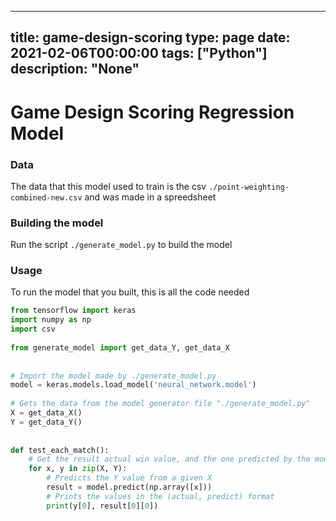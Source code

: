 
---
title: game-design-scoring
type: page
date: 2021-02-06T00:00:00
tags: ["Python"]
description: "None"
---


#  Game Design Scoring Regression Model


### Data
The data that this model used to train is the csv `./point-weighting-combined-new.csv` and was made in a spreedsheet

### Building the model
Run the script `./generate_model.py` to build the model

### Usage
To run the model that you built, this is all the code needed

```py
from tensorflow import keras                                                   
import numpy as np                                                             
import csv                                                                     
                                                                               
from generate_model import get_data_Y, get_data_X                              
                                                                               
                                                                               
# Import the model made by ./generate_model.py                                 
model = keras.models.load_model('neural_network.model')                        
                                                                               
# Gets the data from the model generator file "./generate_model.py"            
X = get_data_X()                                                               
Y = get_data_Y()                                                               
                                                                               
                                                                               
def test_each_match():                                                         
    # Get the result actual win value, and the one predicted by the model      
    for x, y in zip(X, Y):                                                     
        # Predicts the Y value from a given X                                  
        result = model.predict(np.array([x]))                                  
        # Prints the values in the (actual, predict) format                    
        print(y[0], result[0][0])                                              
```
